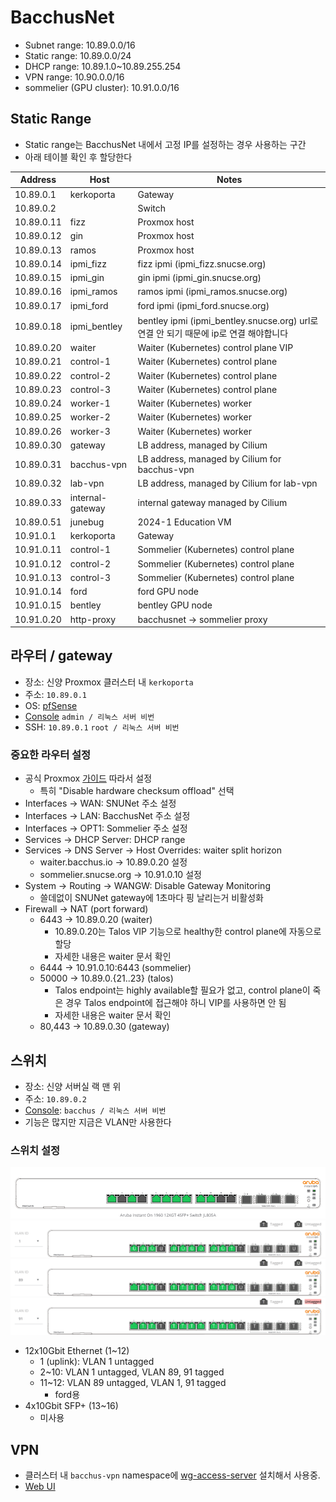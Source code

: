 # BacchusNet

- Subnet range: 10.89.0.0/16
- Static range: 10.89.0.0/24
- DHCP range: 10.89.1.0~10.89.255.254
- VPN range: 10.90.0.0/16
- sommelier (GPU cluster): 10.91.0.0/16

## Static Range

- Static range는 BacchusNet 내에서 고정 IP를 설정하는 경우 사용하는 구간
- 아래 테이블 확인 후 할당한다

| Address    | Host             | Notes                                                                                 |
| ---------- | ---------------- | ------------------------------------------------------------------------------------- |
| 10.89.0.1  | kerkoporta       | Gateway                                                                               |
| 10.89.0.2  |                  | Switch                                                                                |
| 10.89.0.11 | fizz             | Proxmox host                                                                          |
| 10.89.0.12 | gin              | Proxmox host                                                                          |
| 10.89.0.13 | ramos            | Proxmox host                                                                          |
| 10.89.0.14 | ipmi_fizz        | fizz ipmi (ipmi_fizz.snucse.org)                                                      |
| 10.89.0.15 | ipmi_gin         | gin ipmi (ipmi_gin.snucse.org)                                                        |
| 10.89.0.16 | ipmi_ramos       | ramos ipmi (ipmi_ramos.snucse.org)                                                    |
| 10.89.0.17 | ipmi_ford        | ford ipmi (ipmi_ford.snucse.org)                                                      |
| 10.89.0.18 | ipmi_bentley     | bentley ipmi (ipmi_bentley.snucse.org) url로 연결 안 되기 때문에 ip로 연결 해야합니다 |
| 10.89.0.20 | waiter           | Waiter (Kubernetes) control plane VIP                                                 |
| 10.89.0.21 | control-1        | Waiter (Kubernetes) control plane                                                     |
| 10.89.0.22 | control-2        | Waiter (Kubernetes) control plane                                                     |
| 10.89.0.23 | control-3        | Waiter (Kubernetes) control plane                                                     |
| 10.89.0.24 | worker-1         | Waiter (Kubernetes) worker                                                            |
| 10.89.0.25 | worker-2         | Waiter (Kubernetes) worker                                                            |
| 10.89.0.26 | worker-3         | Waiter (Kubernetes) worker                                                            |
| 10.89.0.30 | gateway          | LB address, managed by Cilium                                                         |
| 10.89.0.31 | bacchus-vpn      | LB address, managed by Cilium for bacchus-vpn                                         |
| 10.89.0.32 | lab-vpn          | LB address, managed by Cilium for lab-vpn                                             |
| 10.89.0.33 | internal-gateway | internal gateway managed by Cilium                                                    |
| 10.89.0.51 | junebug          | 2024-1 Education VM                                                                   |
| 10.91.0.1  | kerkoporta       | Gateway                                                                               |
| 10.91.0.11 | control-1        | Sommelier (Kubernetes) control plane                                                  |
| 10.91.0.12 | control-2        | Sommelier (Kubernetes) control plane                                                  |
| 10.91.0.13 | control-3        | Sommelier (Kubernetes) control plane                                                  |
| 10.91.0.14 | ford             | ford GPU node                                                                         |
| 10.91.0.15 | bentley          | bentley GPU node                                                                      |
| 10.91.0.20 | http-proxy       | bacchusnet -> sommelier proxy                                                         |

## 라우터 / gateway

- 장소: 신양 Proxmox 클러스터 내 `kerkoporta`
- 주소: `10.89.0.1`
- OS: [pfSense](https://www.pfsense.org)
- [Console](https://10.89.0.1/) `admin / 리눅스 서버 비번`
- SSH: `10.89.0.1` `root / 리눅스 서버 비번`

### 중요한 라우터 설정

- 공식 Proxmox [가이드](https://docs.netgate.com/pfsense/en/latest/recipes/virtualize-proxmox-ve.html) 따라서 설정
  - 특히 "Disable hardware checksum offload" 선택
- Interfaces -> WAN: SNUNet 주소 설정
- Interfaces -> LAN: BacchusNet 주소 설정
- Interfaces -> OPT1: Sommelier 주소 설정
- Services -> DHCP Server: DHCP range
- Services -> DNS Server -> Host Overrides: waiter split horizon
  - waiter.bacchus.io -> 10.89.0.20 설정
  - sommelier.snucse.org -> 10.91.0.10 설정
- System -> Routing -> WANGW: Disable Gateway Monitoring
  - 쓸데없이 SNUNet gateway에 1초마다 핑 날리는거 비활성화
- Firewall -> NAT (port forward)
  - 6443 -> 10.89.0.20 (waiter)
    - 10.89.0.20는 Talos VIP 기능으로 healthy한 control plane에 자동으로 할당
    - 자세한 내용은 waiter 문서 확인
  - 6444 -> 10.91.0.10:6443 (sommelier)
  - 50000 -> 10.89.0.{21..23} (talos)
    - Talos endpoint는 highly available할 필요가 없고, control plane이 죽은 경우
      Talos endpoint에 접근해야 하니 VIP를 사용하면 안 됨
    - 자세한 내용은 waiter 문서 확인
  - 80,443 -> 10.89.0.30 (gateway)

## 스위치

- 장소: 신양 서버실 랙 맨 위
- 주소: `10.89.0.2`
- [Console](https://10.89.0.2): `bacchus / 리눅스 서버 비번`
- 기능은 많지만 지금은 VLAN만 사용한다

### 스위치 설정

![switch configuration](./switch-configuration.png)
![switch vlan 1](./switch-vlan-1.png)
![switch vlan 89](./switch-vlan-89.png)
![switch vlan 91](./switch-vlan-91.png)

- 12x10Gbit Ethernet (1~12)
  - 1 (uplink): VLAN 1 untagged
  - 2~10: VLAN 1 untagged, VLAN 89, 91 tagged
  - 11~12: VLAN 89 untagged, VLAN 1, 91 tagged
    - ford용
- 4x10Gbit SFP+ (13~16)
  - 미사용

## VPN

- 클러스터 내 `bacchus-vpn` namespace에
  [wg-access-server](https://github.com/freifunkMUC/wg-access-server) 설치해서
  사용중.
- [Web UI](https://vpn.bacchus.io)
